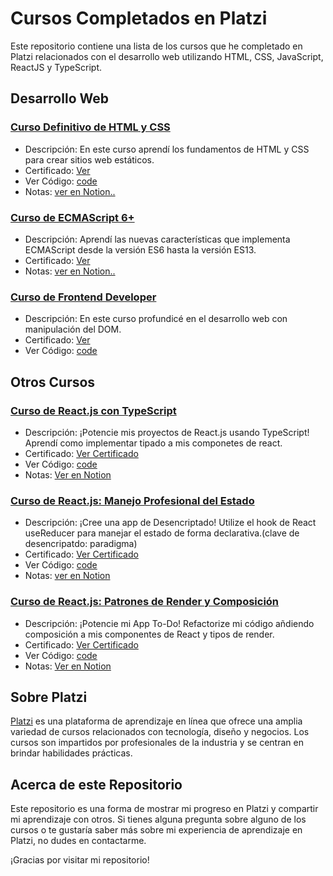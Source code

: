 # Cursos Completados en Platzi

Este repositorio contiene una lista de los cursos que he completado en Platzi relacionados con el desarrollo web utilizando HTML, CSS, JavaScript, ReactJS y TypeScript.

## Desarrollo Web

### [Curso Definitivo de HTML y CSS](https://platzi.com/cursos/html-css/)
- Descripción: En este curso aprendí los fundamentos de HTML y CSS para crear sitios web estáticos.
- Certificado: [Ver](https://platzi.com/p/Lexand-dev/curso/2008-course/diploma/detalle/)
- Ver Código: [code](https://github.com/Lexand-dev/platzi-courses/tree/main/curso-difinitivo-de-html-css)
- Notas: [ver en Notion..](https://trapezoidal-melon-0be.notion.site/Curso-Definitivo-de-HTML-y-CSS-49f8132e1baf4bf38530924a31efbafc)

### [Curso de ECMAScript 6+](https://platzi.com/cursos/ecmascript-6/)
- Descripción: Aprendí las nuevas características que implementa ECMAScript desde la versión ES6 hasta la versión ES13.
- Certificado: [Ver](https://platzi.com/p/Lexand-dev/curso/3504-course/diploma/detalle/)
- Notas: [ver en Notion..](https://www.notion.so/Curso-de-ECMAScript-6-7dc68ac533f8420b9cc012bd025ce44c)

### [Curso de Frontend Developer](https://platzi.com/cursos/frontend-developer/)
- Descripción: En este curso profundicé en el desarrollo web con manipulación del DOM.
- Certificado: [Ver](https://platzi.com/p/Lexand-dev/curso/2467-course/diploma/detalle/)
- Ver Código: [code](https://github.com/Lexand-dev/platzi-courses/tree/main/curso-practico-de-fronted-developer)

## Otros Cursos

### [Curso de React.js con TypeScript](https://platzi.com/cursos/react-typescript/)
- Descripción: ¡Potencie mis proyectos de React.js usando TypeScript! Aprendí como implementar tipado a mis componetes de react.
- Certificado: [Ver Certificado](https://platzi.com/p/Lexand-dev/curso/5481-course/diploma/detalle/)
- Ver Código: [code](https://github.com/Lexand-dev/platzi-courses/tree/main/curso-type-react)
- Notas: [Ver en Notion](https://trapezoidal-melon-0be.notion.site/Curso-de-React-js-con-TypeScript-346f1c726f4242d6977ac0beb0baddcc)

### [Curso de React.js: Manejo Profesional del Estado](https://platzi.com/cursos/react-estado/)
- Descripción: ¡Cree una app de Desencriptado! Utilize el hook de React useReducer para manejar el estado de forma declarativa.(clave de desencripatdo: paradigma)
- Certificado: [Ver Certificado](https://platzi.com/p/Lexand-dev/curso/5481-course/diploma/detalle/)
- Ver Código: [code](https://github.com/Lexand-dev/platzi-courses/tree/main/curso-manejo-estado-1)
- Notas: [ver en Notion](https://trapezoidal-melon-0be.notion.site/Curso-de-React-js-Manejo-Profesional-del-Estado-cf581be8845c4cf390ff8eefea18a95c)

### [Curso de React.js: Patrones de Render y Composición](https://platzi.com/cursos/react-patrones-render/)
- Descripción: ¡Potencie mi App To-Do! Refactorize mi código añdiendo composición a mis componentes de React y tipos de render. 
- Certificado: [Ver Certificado](https://platzi.com/p/Lexand-dev/curso/5481-course/diploma/detalle/)
- Ver Código: [code](https://github.com/Lexand-dev/platzi-courses/tree/main/curso-react-intro)
- Notas: [Ver en Notion](https://trapezoidal-melon-0be.notion.site/Curso-de-React-js-Patrones-de-Render-y-Composici-n-5c6fd64bc7cf4741827555435d6f70ff)

## Sobre Platzi

[Platzi](https://platzi.com) es una plataforma de aprendizaje en línea que ofrece una amplia variedad de cursos relacionados con tecnología, diseño y negocios. Los cursos son impartidos por profesionales de la industria y se centran en brindar habilidades prácticas.

## Acerca de este Repositorio

Este repositorio es una forma de mostrar mi progreso en Platzi y compartir mi aprendizaje con otros. Si tienes alguna pregunta sobre alguno de los cursos o te gustaría saber más sobre mi experiencia de aprendizaje en Platzi, no dudes en contactarme.

¡Gracias por visitar mi repositorio!